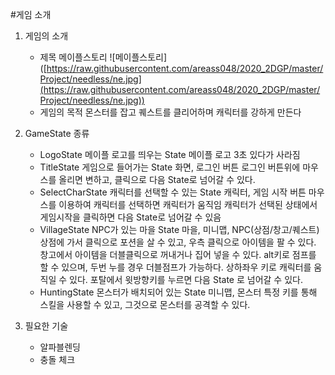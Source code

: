 ﻿#게임 소개

1. 게임의 소개
	- 제목
		메이플스토리
		![메이플스토리] ([https://raw.githubusercontent.com/areass048/2020_2DGP/master/Project/needless/ne.jpg](https://raw.githubusercontent.com/areass048/2020_2DGP/master/Project/needless/ne.jpg))
	- 게임의 목적
		몬스터를 잡고 퀘스트를 클리어하며 캐릭터를 강하게 만든다

2. GameState 종류
	- LogoState
		메이플 로고를 띄우는 State
		메이플 로고
		3초 있다가 사라짐
	- TitleState
		게임으로 들어가는 State
		화면, 로그인 버튼
		로그인 버튼위에 마우스를 올리면 변하고, 클릭으로 다음 State로 넘어갈 수 있다.
	- SelectCharState
		캐릭터를 선택할 수 있는 State
		캐릭터, 게임 시작 버튼
		마우스를 이용하여 캐릭터를 선택하면 캐릭터가 움직임
		캐릭터가 선택된 상태에서 게임시작을 클릭하면 다음 State로 넘어갈 수 있음
	- VillageState
		NPC가 있는 마을 State
		마을, 미니맵, NPC(상점/창고/퀘스트)
		상점에 가서 클릭으로 포션을 살 수 있고, 우측 클릭으로 아이템을 팔 수 있다.
		창고에서 아이템을 더블클릭으로 꺼내거나 집어 넣을 수 있다.
		alt키로 점프를 할 수 있으며, 두번 누를 경우 더블점프가 가능하다.
		상하좌우 키로 캐릭터를 움직일 수 있다.
		포탈에서 윗방향키를 누르면 다음 State 로 넘어갈 수 있다.
	- HuntingState
		몬스터가 배치되어 있는 State
		미니맵, 몬스터
		특정 키를 통해 스킬을 사용할 수 있고, 그것으로 몬스터를 공격할 수 있다.
4. 필요한 기술
	- 알파블렌딩
	- 충돌 체크
